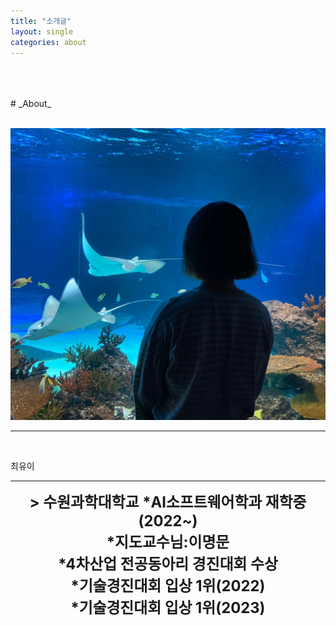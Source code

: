 ```yaml
---
title: "소개글"
layout: single
categories: about
---
```

<br>
<br>
<br>
# _About_
<br>
<br>

![Alt text](/assets/img/me.jpg)
<br>
___
<br>

최유이
<br>
* * *
<center>
<span style =
"font-size:170%;
font-weight:bold">
> 수원과학대학교 
  *AI소프트웨어학과 재학중(2022~)<br> 
  *지도교수님:이명문<br>
  *4차산업 전공동아리 경진대회 수상<br>
  *기술경진대회 입상 1위(2022)<br>
  *기술경진대회 입상 1위(2023)<br>

</span>
</center>

